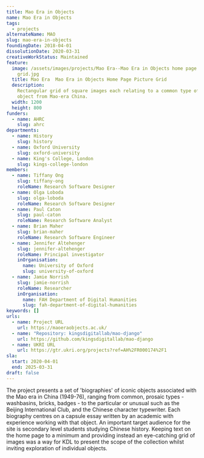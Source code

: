 ```yaml
---
title: Mao Era in Objects
name: Mao Era in Objects
tags:
  - projects
alternateName: MAO
slug: mao-era-in-objects
foundingDate: 2018-04-01
dissolutionDate: 2020-03-31
creativeWorkStatus: Maintained
feature:
  image: /assets/images/projects/Mao Era--Mao Era in Objects home page picture
    grid.jpg
  title: Mao Era  Mao Era in Objects Home Page Picture Grid
  description:
    Rectangular grid of square images each relating to a common type of
    object from Mao-era China.
  width: 1200
  height: 800
funders:
  - name: AHRC
    slug: ahrc
departments:
  - name: History
    slug: history
  - name: Oxford University
    slug: oxford-university
  - name: King's College, London
    slug: kings-college-london
members:
  - name: Tiffany Ong
    slug: tiffany-ong
    roleName: Research Software Designer
  - name: Olga Loboda
    slug: olga-loboda
    roleName: Research Software Designer
  - name: Paul Caton
    slug: paul-caton
    roleName: Research Software Analyst
  - name: Brian Maher
    slug: brian-maher
    roleName: Research Software Engineer
  - name: Jennifer Altehenger
    slug: jennifer-altehenger
    roleName: Principal investigator
    inOrganisation:
      name: University of Oxford
      slug: university-of-oxford
  - name: Jamie Norrish
    slug: jamie-norrish
    roleName: Researcher
    inOrganisation:
      name: FAH Department of Digital Humanities
      slug: fah-department-of-digital-humanities
keywords: []
urls:
  - name: Project URL
    url: https://maoeraobjects.ac.uk/
  - name: "Repository: kingsdigitallab/mao-django"
    url: https://github.com/kingsdigitallab/mao-django
  - name: UKRI URL
    url: https://gtr.ukri.org/projects?ref=AH%2FR000174%2F1
sla:
  start: 2020-04-01
  end: 2025-03-31
draft: false
---
```


The project presents a set of 'biographies' of iconic objects associated with the Mao era in China (1949-76), ranging from common, prosaic types - washbasins, bricks, badges - to the particular or unusual such as the Beijing International Club, and the Chinese character typewriter. Each biography centres on a capsule essay written by an academic with experience working with that object.
An important target audience for the site is secondary level students studying Chinese history. Keeping text on the home page to a minimum and providing instead an eye-catching grid of images was a way for KDL to present the scope of the collection whilst inviting exploration of individual objects.

